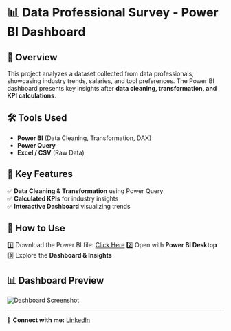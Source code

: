 # 📊 Data Professional Survey - Power BI Dashboard  

## 🔹 Overview  
This project analyzes a dataset collected from data professionals, showcasing industry trends, salaries, and tool preferences. The Power BI dashboard presents key insights after **data cleaning, transformation, and KPI calculations**.

## 🛠 Tools Used  
- **Power BI** (Data Cleaning, Transformation, DAX)  
- **Power Query**  
- **Excel / CSV** (Raw Data)  

## 📌 Key Features  
✅ **Data Cleaning & Transformation** using Power Query  
✅ **Calculated KPIs** for industry insights  
✅ **Interactive Dashboard** visualizing trends  

## 🚀 How to Use  
1️⃣ Download the Power BI file: [Click Here]([https://drive.google.com/YOUR-LINK]()) 
2️⃣ Open with **Power BI Desktop**  
3️⃣ Explore the **Dashboard & Insights**  

## 📊 Dashboard Preview  
![Dashboard Screenshot]([images/dashboard.png](https://github.com/megahed1/data-professional-survey-analysis/raw/main/Salary.png))

---
🔗 **Connect with me:** [LinkedIn](linkedin.com/in/mohamed-megahed-)
